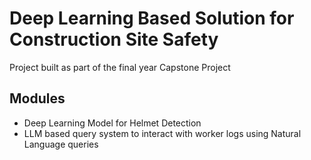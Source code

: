 # Deep Learning Based Solution for Construction Site Safety
Project built as part of the final year Capstone Project
     
## Modules
- Deep Learning Model for Helmet Detection
- LLM based query system to interact with worker logs using Natural Language queries
